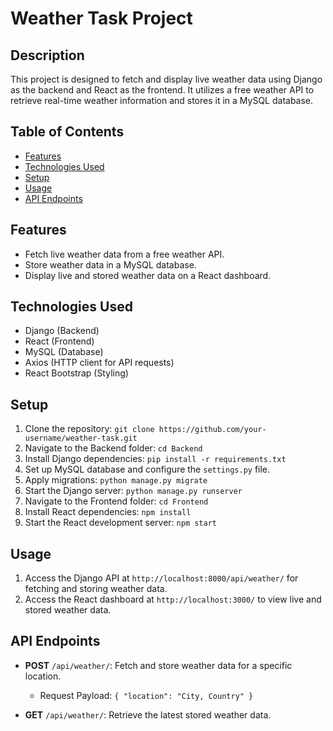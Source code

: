 # Weather Task Project

## Description
This project is designed to fetch and display live weather data using Django as the backend and React as the frontend. It utilizes a free weather API to retrieve real-time weather information and stores it in a MySQL database.

## Table of Contents
- [Features](#features)
- [Technologies Used](#technologies-used)
- [Setup](#setup)
- [Usage](#usage)
- [API Endpoints](#api-endpoints)

## Features
- Fetch live weather data from a free weather API.
- Store weather data in a MySQL database.
- Display live and stored weather data on a React dashboard.

## Technologies Used
- Django (Backend)
- React (Frontend)
- MySQL (Database)
- Axios (HTTP client for API requests)
- React Bootstrap (Styling)

## Setup
1. Clone the repository: `git clone https://github.com/your-username/weather-task.git`
2. Navigate to the Backend folder: `cd Backend`
3. Install Django dependencies: `pip install -r requirements.txt`
4. Set up MySQL database and configure the `settings.py` file.
5. Apply migrations: `python manage.py migrate`
6. Start the Django server: `python manage.py runserver`
7. Navigate to the Frontend folder: `cd Frontend`
8. Install React dependencies: `npm install`
9. Start the React development server: `npm start`

## Usage
1. Access the Django API at `http://localhost:8000/api/weather/` for fetching and storing weather data.
2. Access the React dashboard at `http://localhost:3000/` to view live and stored weather data.

## API Endpoints
- **POST** `/api/weather/`: Fetch and store weather data for a specific location.
  - Request Payload: `{ "location": "City, Country" }`

- **GET** `/api/weather/`: Retrieve the latest stored weather data.



